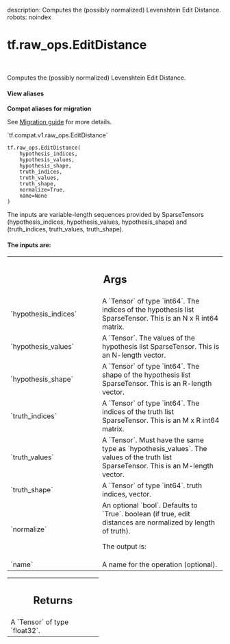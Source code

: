 description: Computes the (possibly normalized) Levenshtein Edit Distance.
robots: noindex

# tf.raw_ops.EditDistance

<!-- Insert buttons and diff -->

<table class="tfo-notebook-buttons tfo-api nocontent" align="left">

</table>



Computes the (possibly normalized) Levenshtein Edit Distance.

<section class="expandable">
  <h4 class="showalways">View aliases</h4>
  <p>
<b>Compat aliases for migration</b>
<p>See
<a href="https://www.tensorflow.org/guide/migrate">Migration guide</a> for
more details.</p>
<p>`tf.compat.v1.raw_ops.EditDistance`</p>
</p>
</section>

<pre class="devsite-click-to-copy prettyprint lang-py tfo-signature-link">
<code>tf.raw_ops.EditDistance(
    hypothesis_indices,
    hypothesis_values,
    hypothesis_shape,
    truth_indices,
    truth_values,
    truth_shape,
    normalize=True,
    name=None
)
</code></pre>



<!-- Placeholder for "Used in" -->

The inputs are variable-length sequences provided by SparseTensors
  (hypothesis_indices, hypothesis_values, hypothesis_shape)
and
  (truth_indices, truth_values, truth_shape).

#### The inputs are:




<!-- Tabular view -->
 <table class="responsive fixed orange">
<colgroup><col width="214px"><col></colgroup>
<tr><th colspan="2"><h2 class="add-link">Args</h2></th></tr>

<tr>
<td>
`hypothesis_indices`
</td>
<td>
A `Tensor` of type `int64`.
The indices of the hypothesis list SparseTensor.
This is an N x R int64 matrix.
</td>
</tr><tr>
<td>
`hypothesis_values`
</td>
<td>
A `Tensor`.
The values of the hypothesis list SparseTensor.
This is an N-length vector.
</td>
</tr><tr>
<td>
`hypothesis_shape`
</td>
<td>
A `Tensor` of type `int64`.
The shape of the hypothesis list SparseTensor.
This is an R-length vector.
</td>
</tr><tr>
<td>
`truth_indices`
</td>
<td>
A `Tensor` of type `int64`.
The indices of the truth list SparseTensor.
This is an M x R int64 matrix.
</td>
</tr><tr>
<td>
`truth_values`
</td>
<td>
A `Tensor`. Must have the same type as `hypothesis_values`.
The values of the truth list SparseTensor.
This is an M-length vector.
</td>
</tr><tr>
<td>
`truth_shape`
</td>
<td>
A `Tensor` of type `int64`. truth indices, vector.
</td>
</tr><tr>
<td>
`normalize`
</td>
<td>
An optional `bool`. Defaults to `True`.
boolean (if true, edit distances are normalized by length of truth).

The output is:
</td>
</tr><tr>
<td>
`name`
</td>
<td>
A name for the operation (optional).
</td>
</tr>
</table>



<!-- Tabular view -->
 <table class="responsive fixed orange">
<colgroup><col width="214px"><col></colgroup>
<tr><th colspan="2"><h2 class="add-link">Returns</h2></th></tr>
<tr class="alt">
<td colspan="2">
A `Tensor` of type `float32`.
</td>
</tr>

</table>


